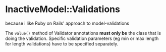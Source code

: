 # InactiveModel::Validations
because i like Ruby on Rails' approach to model-validations



The `value()` method of Validator annotations **must only be** the class
that is doing the validation. Specific validation parameters (eg min or
max length for length validations) have to be specified separately.